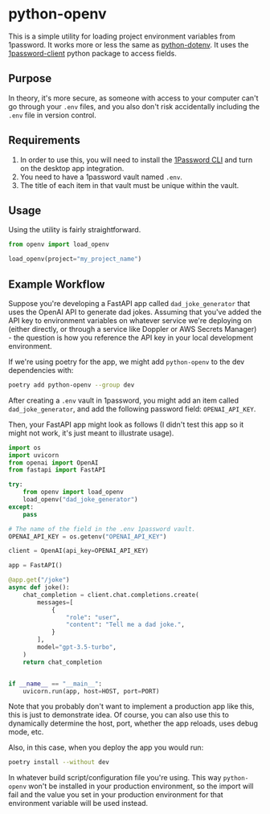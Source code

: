 # python-openv

This is a simple utility for loading project environment variables from 1password. It works more or less the same as [python-dotenv](https://github.com/theskumar/python-dotenv). It uses the [1password-client](https://github.com/wandera/1password-client) python package to access fields.

## Purpose

In theory, it's more secure, as someone with access to your computer can't go through your `.env` files, and you also don't risk accidentally including the `.env` file in version control.

## Requirements

1. In order to use this, you will need to install the [1Password CLI](https://developer.1password.com/docs/cli/get-started/) and turn on the desktop app integration.
2. You need to have a 1password vault named `.env`.
3. The title of each item in that vault must be unique within the vault.

## Usage

Using the utility is fairly straightforward.

```python
from openv import load_openv

load_openv(project="my_project_name")
```

## Example Workflow

Suppose you're developing a FastAPI app called `dad_joke_generator` that uses the OpenAI API to generate dad jokes. Assuming that you've added the API key to environment variables on whatever service we're deploying on (either directly, or through a service like Doppler or AWS Secrets Manager) - the question is how you reference the API key in your local development environment.

If we're using poetry for the app, we might add `python-openv` to the dev dependencies with:

```sh
poetry add python-openv --group dev
```

After creating a `.env` vault in 1password, you might add an item called `dad_joke_generator`, and add the following password field: `OPENAI_API_KEY`.

Then, your FastAPI app might look as follows (I didn't test this app so it might not work, it's just meant to illustrate usage).


```python
import os
import uvicorn
from openai import OpenAI
from fastapi import FastAPI

try:
    from openv import load_openv
    load_openv("dad_joke_generator")
except:
    pass

# The name of the field in the .env 1password vault.
OPENAI_API_KEY = os.getenv("OPENAI_API_KEY")

client = OpenAI(api_key=OPENAI_API_KEY)

app = FastAPI()

@app.get("/joke")
async def joke():
    chat_completion = client.chat.completions.create(
        messages=[
            {
                "role": "user",
                "content": "Tell me a dad joke.",
            }
        ],
        model="gpt-3.5-turbo",
    )
    return chat_completion


if __name__ == "__main__":
    uvicorn.run(app, host=HOST, port=PORT)

```

Note that you probably don't want to implement a production app like this, this is just to demonstrate idea. Of course, you can also use this to dynamically determine the host, port, whether the app reloads, uses debug mode, etc.

Also, in this case, when you deploy the app you would run:

```sh
poetry install --without dev
```

In whatever build script/configuration file you're using. This way `python-openv` won't be installed in your production environment, so the import will fail and the value you set in your production environment for that environment variable will be used instead.

